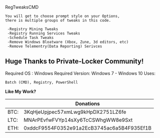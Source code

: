 
 RegTweaksCMD

    You will get to choose prompt style on your Options,
    there is multiple groups of tweaks in this code.
    
     -Registry Mining Tweaks
     -Registry Running Services Tweaks
     -Schedule Task Tweaks
     -Remove Windows Bloatware (Xbox, Zune, 3d editors, etc)
     -Remove Telementry(Data Reporting) Serivces

## Huge Thanks to Private-Locker Community!
Required OS : Windows
Required Version: Windows 7 - Windows 10
Uses: 

    Batch (CMD), Registry, PowerShell



**Like My Work?**



|  | Donations |
|--|--|
|BTC:  | 3KqHjeUpjpec57xmLwg9kHpDX2751LZ6fe |
|LTC:  | MNArPEvfwFVYp14sXy6TcCSWhgWW8e9Sxt |
|ETH:  | 0xddcF9554F0352e91a2EcB3745ac6a5B4F935Ef1B |

